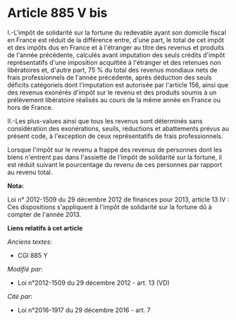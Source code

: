 # Article 885 V bis

I.-L'impôt de solidarité sur la fortune du redevable ayant son domicile fiscal en France est réduit de la différence entre,
d'une part, le total de cet impôt et des impôts dus en France et à l'étranger au titre des revenus et produits de l'année
précédente, calculés avant imputation des seuls crédits d'impôt représentatifs d'une imposition acquittée à l'étranger et des
retenues non libératoires et, d'autre part, 75 % du total des revenus mondiaux nets de frais professionnels de l'année
précédente, après déduction des seuls déficits catégoriels dont l'imputation est autorisée par l'article 156, ainsi que des
revenus exonérés d'impôt sur le revenu et des produits soumis à un prélèvement libératoire réalisés au cours de la même année
en France ou hors de France. 

II.-Les plus-values ainsi que tous les revenus sont déterminés sans considération des exonérations, seuils, réductions et
abattements prévus au présent code, à l'exception de ceux représentatifs de frais professionnels. 

Lorsque l'impôt sur le revenu a frappé des revenus de personnes dont les biens n'entrent pas dans l'assiette de l'impôt de
solidarité sur la fortune, il est réduit suivant le pourcentage du revenu de ces personnes par rapport au revenu total.

**Nota:**

Loi n° 2012-1509 du 29 décembre 2012 de finances pour 2013, article 13 IV : Ces dispositions s'appliquent à l'impôt de
solidarité sur la fortune dû à compter de l'année 2013.

**Liens relatifs à cet article**

_Anciens textes_:

  - CGI 885 Y

_Modifié par_:

  - Loi n°2012-1509 du 29 décembre 2012 - art. 13 (VD)

_Cité par_:

  - Loi n°2016-1917 du 29 décembre 2016 - art. 7
